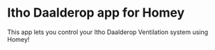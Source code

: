 # Itho Daalderop app for Homey

This app lets you control your Itho Daalderop Ventilation system using Homey!
